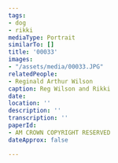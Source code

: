 ```yaml
---
tags:
- dog
- rikki
mediaType: Portrait
similarTo: []
title: '00033'
images:
- "/assets/media/00033.JPG"
relatedPeople:
- Reginald Arthur Wilson
caption: Reg Wilson and Rikki
date: 
location: ''
description: ''
transcription: ''
paperId:
- AM CROWN COPYRIGHT RESERVED
dateApprox: false

---
```

